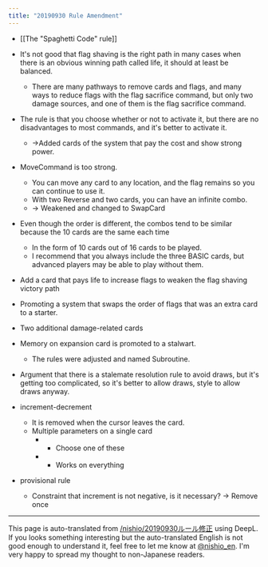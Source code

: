 ```yaml
---
title: "20190930 Rule Amendment"
---
```


- [[The "Spaghetti Code" rule]]

- It's not good that flag shaving is the right path in many cases when there is an obvious winning path called life, it should at least be balanced.
    - There are many pathways to remove cards and flags, and many ways to reduce flags with the flag sacrifice command, but only two damage sources, and one of them is the flag sacrifice command.
- The rule is that you choose whether or not to activate it, but there are no disadvantages to most commands, and it's better to activate it.
    - →Added cards of the system that pay the cost and show strong power.
- MoveCommand is too strong.
    - You can move any card to any location, and the flag remains so you can continue to use it.
    - With two Reverse and two cards, you can have an infinite combo.
    - → Weakened and changed to SwapCard
- Even though the order is different, the combos tend to be similar because the 10 cards are the same each time
    - In the form of 10 cards out of 16 cards to be played.
    - I recommend that you always include the three BASIC cards, but advanced players may be able to play without them.
- Add a card that pays life to increase flags to weaken the flag shaving victory path
- Promoting a system that swaps the order of flags that was an extra card to a starter.
- Two additional damage-related cards
- Memory on expansion card is promoted to a stalwart.
    - The rules were adjusted and named Subroutine.
- Argument that there is a stalemate resolution rule to avoid draws, but it's getting too complicated, so it's better to allow draws, style to allow draws anyway.
- increment-decrement
    - It is removed when the cursor leaves the card.
    - Multiple parameters on a single card
        - - Choose one of these
        - + Works on everything
- provisional rule
    - Constraint that increment is not negative, is it necessary? → Remove once

---
This page is auto-translated from [/nishio/20190930ルール修正](https://scrapbox.io/nishio/20190930ルール修正) using DeepL. If you looks something interesting but the auto-translated English is not good enough to understand it, feel free to let me know at [@nishio_en](https://twitter.com/nishio_en). I'm very happy to spread my thought to non-Japanese readers.